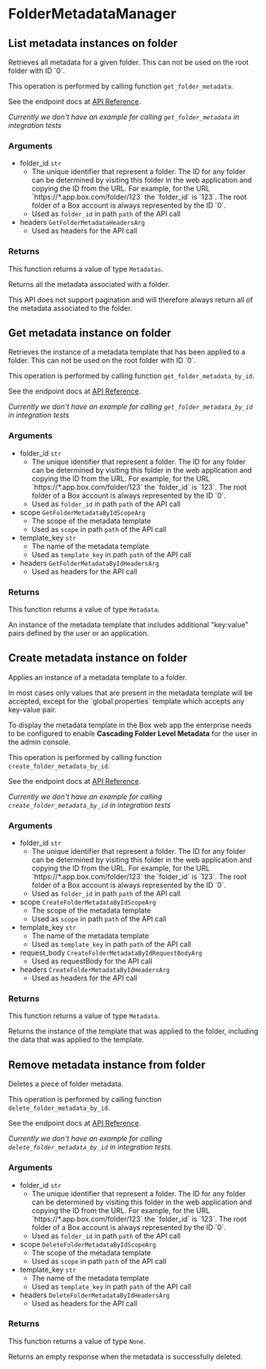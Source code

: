 # FolderMetadataManager

## List metadata instances on folder

Retrieves all metadata for a given folder. This can not be used on the root
folder with ID &#x60;0&#x60;.

This operation is performed by calling function `get_folder_metadata`.

See the endpoint docs at
[API Reference](https://developer.box.com/reference/get-folders-id-metadata/).

*Currently we don't have an example for calling `get_folder_metadata` in integration tests*

### Arguments

- folder_id `str`
  - The unique identifier that represent a folder.  The ID for any folder can be determined by visiting this folder in the web application and copying the ID from the URL. For example, for the URL &#x60;https://*.app.box.com/folder/123&#x60; the &#x60;folder_id&#x60; is &#x60;123&#x60;.  The root folder of a Box account is always represented by the ID &#x60;0&#x60;.
  - Used as `folder_id` in path `path` of the API call
- headers `GetFolderMetadataHeadersArg`
  - Used as headers for the API call


### Returns

This function returns a value of type `Metadatas`.

Returns all the metadata associated with a folder.

This API does not support pagination and will therefore always return
all of the metadata associated to the folder.


## Get metadata instance on folder

Retrieves the instance of a metadata template that has been applied to a
folder. This can not be used on the root folder with ID &#x60;0&#x60;.

This operation is performed by calling function `get_folder_metadata_by_id`.

See the endpoint docs at
[API Reference](https://developer.box.com/reference/get-folders-id-metadata-id-id/).

*Currently we don't have an example for calling `get_folder_metadata_by_id` in integration tests*

### Arguments

- folder_id `str`
  - The unique identifier that represent a folder.  The ID for any folder can be determined by visiting this folder in the web application and copying the ID from the URL. For example, for the URL &#x60;https://*.app.box.com/folder/123&#x60; the &#x60;folder_id&#x60; is &#x60;123&#x60;.  The root folder of a Box account is always represented by the ID &#x60;0&#x60;.
  - Used as `folder_id` in path `path` of the API call
- scope `GetFolderMetadataByIdScopeArg`
  - The scope of the metadata template
  - Used as `scope` in path `path` of the API call
- template_key `str`
  - The name of the metadata template
  - Used as `template_key` in path `path` of the API call
- headers `GetFolderMetadataByIdHeadersArg`
  - Used as headers for the API call


### Returns

This function returns a value of type `Metadata`.

An instance of the metadata template that includes
additional &quot;key:value&quot; pairs defined by the user or
an application.


## Create metadata instance on folder

Applies an instance of a metadata template to a folder.

In most cases only values that are present in the metadata template
will be accepted, except for the &#x60;global.properties&#x60; template which accepts
any key-value pair.

To display the metadata template in the Box web app the enterprise needs to be
configured to enable **Cascading Folder Level Metadata** for the user in the
admin console.

This operation is performed by calling function `create_folder_metadata_by_id`.

See the endpoint docs at
[API Reference](https://developer.box.com/reference/post-folders-id-metadata-id-id/).

*Currently we don't have an example for calling `create_folder_metadata_by_id` in integration tests*

### Arguments

- folder_id `str`
  - The unique identifier that represent a folder.  The ID for any folder can be determined by visiting this folder in the web application and copying the ID from the URL. For example, for the URL &#x60;https://*.app.box.com/folder/123&#x60; the &#x60;folder_id&#x60; is &#x60;123&#x60;.  The root folder of a Box account is always represented by the ID &#x60;0&#x60;.
  - Used as `folder_id` in path `path` of the API call
- scope `CreateFolderMetadataByIdScopeArg`
  - The scope of the metadata template
  - Used as `scope` in path `path` of the API call
- template_key `str`
  - The name of the metadata template
  - Used as `template_key` in path `path` of the API call
- request_body `CreateFolderMetadataByIdRequestBodyArg`
  - Used as requestBody for the API call
- headers `CreateFolderMetadataByIdHeadersArg`
  - Used as headers for the API call


### Returns

This function returns a value of type `Metadata`.

Returns the instance of the template that was applied to the folder,
including the data that was applied to the template.


## Remove metadata instance from folder

Deletes a piece of folder metadata.

This operation is performed by calling function `delete_folder_metadata_by_id`.

See the endpoint docs at
[API Reference](https://developer.box.com/reference/delete-folders-id-metadata-id-id/).

*Currently we don't have an example for calling `delete_folder_metadata_by_id` in integration tests*

### Arguments

- folder_id `str`
  - The unique identifier that represent a folder.  The ID for any folder can be determined by visiting this folder in the web application and copying the ID from the URL. For example, for the URL &#x60;https://*.app.box.com/folder/123&#x60; the &#x60;folder_id&#x60; is &#x60;123&#x60;.  The root folder of a Box account is always represented by the ID &#x60;0&#x60;.
  - Used as `folder_id` in path `path` of the API call
- scope `DeleteFolderMetadataByIdScopeArg`
  - The scope of the metadata template
  - Used as `scope` in path `path` of the API call
- template_key `str`
  - The name of the metadata template
  - Used as `template_key` in path `path` of the API call
- headers `DeleteFolderMetadataByIdHeadersArg`
  - Used as headers for the API call


### Returns

This function returns a value of type `None`.

Returns an empty response when the metadata is
successfully deleted.


